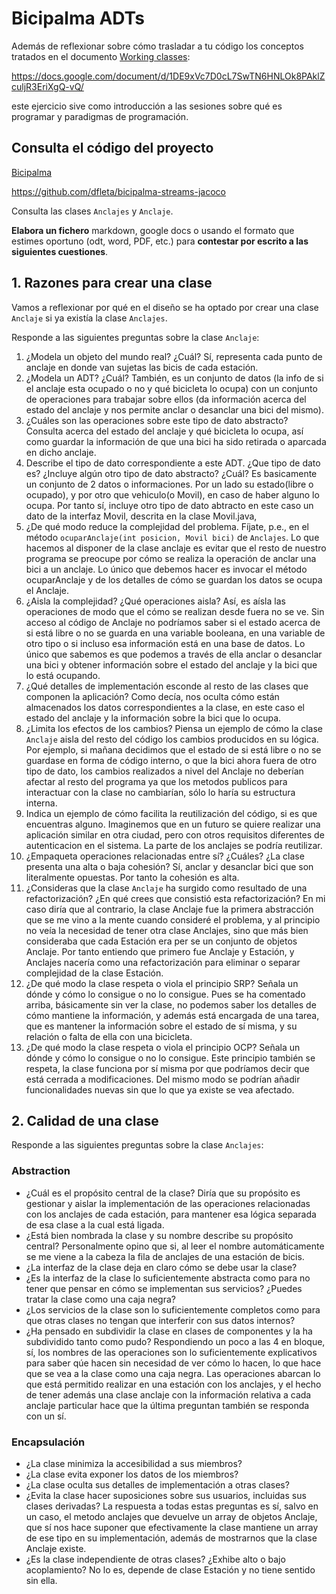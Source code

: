 # Bicipalma ADTs

Además de reflexionar sobre cómo trasladar a tu código los conceptos tratados en el documento [Working classes](https://docs.google.com/document/d/1DE9xVc7D0cL7SwTN6HNLOk8PAklZculjR3EriXgQ-vQ/):

https://docs.google.com/document/d/1DE9xVc7D0cL7SwTN6HNLOk8PAklZculjR3EriXgQ-vQ/

este ejercicio sive como introducción a las sesiones sobre qué es programar y paradigmas de programación.

## Consulta el código del proyecto

[Bicipalma](https://github.com/dfleta/bicipalma-streams-jacoco)

https://github.com/dfleta/bicipalma-streams-jacoco

Consulta las clases `Anclajes` y `Anclaje`. 

**Elabora un fichero** markdown, google docs o usando el formato que estimes oportuno (odt, word, PDF, etc.) para **contestar por escrito a las siguientes cuestiones**.

## 1. Razones para crear una clase 

Vamos a reflexionar por qué en el diseño se ha optado por crear una clase `Anclaje` si ya existía la clase `Anclajes`.

Responde a las siguientes preguntas sobre la clase `Anclaje`:

1. ¿Modela un objeto del mundo real? ¿Cuál?
    Sí, representa cada punto de anclaje en donde van sujetas las bicis de cada estación.
2. ¿Modela un ADT? ¿Cuál? 
    También, es un conjunto de datos (la info de si el anclaje esta ocupado o no y qué bicicleta lo ocupa) con un conjunto de operaciones 
    para trabajar sobre ellos (da información acerca del estado del anclaje y nos permite anclar o desanclar una bici del mismo).
3. ¿Cuáles son las operaciones sobre este tipo de dato abstracto?
    Consulta acerca del estado del anclaje y qué bicicleta lo ocupa, así como guardar la información de que una bici ha sido retirada o aparcada en dicho anclaje. 
4. Describe el tipo de dato correspondiente a este ADT. ¿Que tipo de dato es? ¿Incluye algún otro tipo de dato abstracto? ¿Cuál?
    Es basicamente un conjunto de 2 datos o informaciones. Por un lado su estado(libre o ocupado), y por otro que vehiculo(o Movil), en caso de haber alguno lo ocupa. Por tanto sí, incluye otro tipo de dato abtracto en este caso un dato de la interfaz Movil, descrita en la clase Movil.java,
3. ¿De qué modo reduce la complejidad del problema. Fíjate, p.e., en el método  `ocuparAnclaje(int posicion, Movil bici)` de `Anclajes`.
    Lo que hacemos al disponer de la clase anclaje es evitar que el resto de nuestro programa se preocupe por cómo se realiza la operación de anclar una bici a un anclaje. Lo único que debemos hacer es invocar el método ocuparAnclaje y de los detalles de cómo se guardan los datos se ocupa el Anclaje.
4. ¿Aisla la complejidad? ¿Qué operaciones aisla?
    Así, es aísla las operaciones de modo que el cómo se realizan desde fuera no se ve. Sin acceso al código de Anclaje no podríamos saber si el estado acerca de si está libre o no se guarda en una variable booleana, en una variable de otro tipo o si incluso esa información está en una base de datos. Lo único que sabemos es que podemos a través de ella anclar o desanclar una bici y obtener información sobre el estado del anclaje y la bici que lo está ocupando.
5. ¿Qué detalles de implementación esconde al resto de las clases que componen la aplicación? 
    Como decía, nos oculta cómo están almacenados los datos correspondientes a la clase, en este caso el estado del anclaje y la información sobre la bici que lo ocupa.
6. ¿Limita los efectos de los cambios? Piensa un ejemplo de cómo la clase `Anclaje` aisla del resto del código los cambios producidos en su lógica. 
    Por ejemplo, si mañana decidimos que el estado de si está libre o no se guardase en forma de código interno, o que la bici ahora fuera de otro tipo de dato, los cambios realizados a nivel del Anclaje no deberían afectar al resto del programa ya que los metodos publicos para interactuar con la clase no cambiarían, sólo lo haría su estructura interna. 
8. Indica un ejemplo de cómo facilita la reutilización del código, si es que encuentras alguno. 
    Imaginemos que en un futuro se quiere realizar una aplicación similar en otra ciudad, pero con otros requisitos diferentes de autenticacion en el sistema. La parte de los anclajes se podría reutilizar. 
9. ¿Empaqueta operaciones relacionadas entre sí? ¿Cuáles? ¿La clase presenta una alta o baja cohesión?
    Sí, anclar y desanclar bici que son literalmente opuestas. Por tanto la cohesión es alta.
10. ¿Consideras que la clase `Anclaje` ha surgido como resultado de una refactorización? ¿En qué crees que consistió esta refactorización?
    En mi caso diría que al contrario, la clase Anclaje fue la primera abstracción que se me vino a la mente cuando consideré el problema, y al principio no veía la necesidad de tener otra clase Anclajes, sino que más bien consideraba que cada Estación era per se un conjunto de objetos Anclaje. Por tanto entiendo que primero fue Anclaje y Estación, y Anclajes nacería como una refactorización para eliminar o separar complejidad de la clase Estación. 
11. ¿De qué modo la clase respeta o viola el principio SRP? Señala un dónde y cómo lo consigue o no lo consigue.
    Pues se ha comentado arriba, básicamente sin ver la clase, no podemos saber los detalles de cómo mantiene la información, y además está encargada de una tarea, que es mantener la información sobre el estado de sí misma, y su relación o falta de ella con una bicicleta. 
12. ¿De qué modo la clase respeta o viola el principio OCP? Señala un dónde y cómo lo consigue o no lo consigue.
    Este principio también se respeta, la clase funciona por sí misma por que podríamos decir que está cerrada a modificaciones. Del mismo modo se podrían añadir funcionalidades nuevas sin que lo que ya existe se vea afectado. 

## 2. Calidad de una clase

Responde a las siguientes preguntas sobre la clase `Anclajes`:

### Abstraction

* ¿Cuál es el propósito central de la clase?
    Diría que su propósito es gestionar y aislar la implementación de las operaciones relacionadas con los anclajes de cada estación, para mantener esa lógica separada de esa clase a la cual está ligada. 
* ¿Está bien nombrada la clase y su nombre describe su propósito central?
    Personalmente opino que si, al leer el nombre automáticamente se me viene a la cabeza la fila de anclajes de una estación de bicis. 
* ¿La interfaz de la clase deja en claro cómo se debe usar la clase?
* ¿Es la interfaz de la clase lo suficientemente abstracta como para no tener que pensar en cómo se implementan sus servicios? ¿Puedes tratar la clase como una caja negra?
* ¿Los servicios de la clase son lo suficientemente completos como para que otras clases no tengan que interferir con sus datos internos?
* ¿Ha pensado en subdividir la clase en clases de componentes y la ha subdividido tanto como pudo?
    Respondiendo un poco a las 4 en bloque, sí, los nombres de las operaciones son lo suficientemente explicativos para saber qúe hacen sin necesidad de ver cómo lo hacen, lo que hace que se vea a la clase como una caja negra. Las operaciones abarcan lo que está permitido realizar en una estación con los anclajes, y el hecho de tener además una clase anclaje con la información relativa a cada anclaje particular hace que la última preguntan también se responda con un sí. 

### Encapsulación
* ¿La clase minimiza la accesibilidad a sus miembros?
* ¿La clase evita exponer los datos de los miembros?
* ¿La clase oculta sus detalles de implementación a otras clases?
* ¿Evita la clase hacer suposiciones sobre sus usuarios, incluidas sus clases derivadas?
    La respuesta a todas estas preguntas es sí, salvo en un caso, el metodo anclajes que devuelve un array de objetos Anclaje, que sí nos hace suponer que efectivamente la clase mantiene un array de ese tipo en su implementación, además de mostrarnos que la clase Anclaje existe. 
* ¿Es la clase independiente de otras clases? ¿Exhibe alto o bajo acoplamiento?
    No lo es, depende de clase Estación y no tiene sentido sin ella. 
    